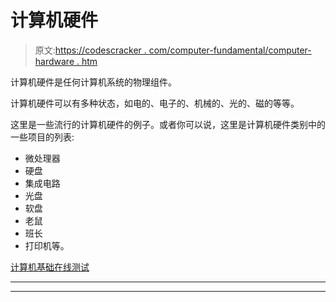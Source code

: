 # 计算机硬件

> 原文:[https://codescracker . com/computer-fundamental/computer-hardware . htm](https://codescracker.com/computer-fundamental/computer-hardware.htm)

计算机硬件是任何计算机系统的物理组件。

计算机硬件可以有多种状态，如电的、电子的、机械的、光的、磁的等等。

这里是一些流行的计算机硬件的例子。或者你可以说，这里是计算机硬件类别中的一些项目的列表:

*   微处理器
*   硬盘
*   集成电路
*   光盘
*   软盘
*   老鼠
*   班长
*   打印机等。

[计算机基础在线测试](/exam/showtest.php?subid=14)

* * *

* * *